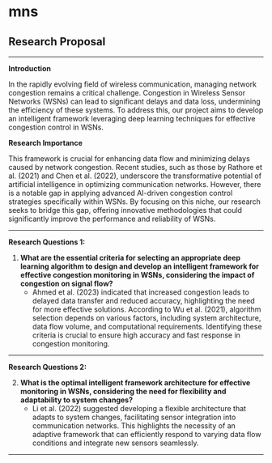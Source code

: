 # mns
## Research Proposal

---

**Introduction**

In the rapidly evolving field of wireless communication, managing network congestion remains a critical challenge. Congestion in Wireless Sensor Networks (WSNs) can lead to significant delays and data loss, undermining the efficiency of these systems. To address this, our project aims to develop an intelligent framework leveraging deep learning techniques for effective congestion control in WSNs.

**Research Importance**

This framework is crucial for enhancing data flow and minimizing delays caused by network congestion. Recent studies, such as those by Rathore et al. (2021) and Chen et al. (2022), underscore the transformative potential of artificial intelligence in optimizing communication networks. However, there is a notable gap in applying advanced AI-driven congestion control strategies specifically within WSNs. By focusing on this niche, our research seeks to bridge this gap, offering innovative methodologies that could significantly improve the performance and reliability of WSNs.

---

**Research Questions 1:**

1. **What are the essential criteria for selecting an appropriate deep learning algorithm to design and develop an intelligent framework for effective congestion monitoring in WSNs, considering the impact of congestion on signal flow?**
   - Ahmed et al. (2023) indicated that increased congestion leads to delayed data transfer and reduced accuracy, highlighting the need for more effective solutions. According to Wu et al. (2021), algorithm selection depends on various factors, including system architecture, data flow volume, and computational requirements. Identifying these criteria is crucial to ensure high accuracy and fast response in congestion monitoring.


---

**Research Questions 2:**

2. **What is the optimal intelligent framework architecture for effective monitoring in WSNs, considering the need for flexibility and adaptability to system changes?**
   - Li et al. (2022) suggested developing a flexible architecture that adapts to system changes, facilitating sensor integration into communication networks. This highlights the necessity of an adaptive framework that can efficiently respond to varying data flow conditions and integrate new sensors seamlessly.

---

